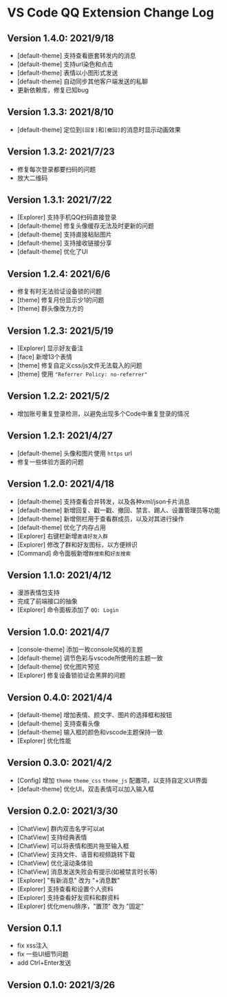 # VS Code QQ Extension Change Log

## Version 1.4.0: 2021/9/18

* [default-theme] 支持查看嵌套转发内的消息
* [default-theme] 支持url染色和点击
* [default-theme] 表情以小图形式发送
* [default-theme] 自动同步其他客户端发送的私聊
* 更新依赖库，修复已知bug

## Version 1.3.3: 2021/8/10

* [default-theme] 定位到`[回复]`和`[撤回]`的消息时显示动画效果

## Version 1.3.2: 2021/7/23

* 修复每次登录都要扫码的问题
* 放大二维码

## Version 1.3.1: 2021/7/22

* [Explorer] 支持手机QQ扫码直接登录
* [default-theme] 修复头像缓存无法及时更新的问题
* [default-theme] 支持直接粘贴图片
* [default-theme] 支持接收链接分享
* [default-theme] 优化了UI

## Version 1.2.4: 2021/6/6

* 修复有时无法验证设备锁的问题
* [theme] 修复月份显示少1的问题
* [theme] 群头像改为方的

## Version 1.2.3: 2021/5/19

* [Explorer] 显示好友备注
* [face] 新增13个表情
* [theme] 修复自定义css/js文件无法载入的问题
* [theme] 使用 `"Referrer Policy: no-referrer"`

## Version 1.2.2: 2021/5/2

* 增加账号重复登录检测，以避免出现多个Code中重复登录的情况

## Version 1.2.1: 2021/4/27

* [default-theme] 头像和图片使用 `https` url
* 修复一些体验方面的问题

## Version 1.2.0: 2021/4/18

* [default-theme] 支持查看合并转发，以及各种xml/json卡片消息
* [default-theme] 新增回复、戳一戳、撤回、禁言、踢人、设置管理员等功能
* [default-theme] 新增侧栏用于查看群成员，以及对其进行操作
* [default-theme] 优化了内存占用
* [Explorer] 右键栏新增`邀请好友入群`
* [Explorer] 修改了群和好友图标，以方便辨识
* [Command] 命令面板新增`群搜索`和`好友搜索`

## Version 1.1.0: 2021/4/12

* 漫游表情包支持
* 完成了前端接口的抽象
* [Explorer] 命令面板添加了 `QQ: Login`

## Version 1.0.0: 2021/4/7

* [console-theme] 添加一枚console风格的主题
* [default-theme] 调节色彩与vscode所使用的主题一致
* [default-theme] 优化图片预览
* [Explorer] 修复设备锁验证会黑屏的问题

## Version 0.4.0: 2021/4/4

* [default-theme] 增加表情、颜文字、图片的选择框和按钮
* [default-theme] 支持查看头像
* [default-theme] 输入框的颜色和vscode主题保持一致
* [Explorer] 优化性能

## Version 0.3.0: 2021/4/2

* [Config] 增加 `theme` `theme_css` `theme_js` 配置项，以支持自定义UI界面
* [default-theme] 优化UI，双击表情可以加入输入框

## Version 0.2.0: 2021/3/30

* [ChatView] 群内双击名字可以at
* [ChatView] 支持经典表情
* [ChatView] 可以将表情和图片拖至输入框
* [ChatView] 支持文件、语音和视频跳转下载
* [ChatView] 优化滚动条体验
* [ChatView] 消息发送失败会有提示(如被禁言时长等)
* [Explorer] "有新消息" 改为 "+消息数"
* [Explorer] 支持查看和设置个人资料
* [Explorer] 支持查看好友资料和群资料
* [Explorer] 优化menu排序，"置顶" 改为 "固定"

## Version 0.1.1

* fix xss注入
* fix 一些UI细节问题
* add Ctrl+Enter发送

## Version 0.1.0: 2021/3/26
